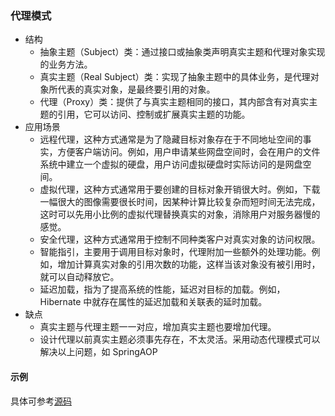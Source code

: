 ### 代理模式

- 结构
    - 抽象主题（Subject）类：通过接口或抽象类声明真实主题和代理对象实现的业务方法。
    - 真实主题（Real Subject）类：实现了抽象主题中的具体业务，是代理对象所代表的真实对象，是最终要引用的对象。
    - 代理（Proxy）类：提供了与真实主题相同的接口，其内部含有对真实主题的引用，它可以访问、控制或扩展真实主题的功能。
- 应用场景
    - 远程代理，这种方式通常是为了隐藏目标对象存在于不同地址空间的事实，方便客户端访问。例如，用户申请某些网盘空间时，会在用户的文件系统中建立一个虚拟的硬盘，用户访问虚拟硬盘时实际访问的是网盘空间。
    -  虚拟代理，这种方式通常用于要创建的目标对象开销很大时。例如，下载一幅很大的图像需要很长时间，因某种计算比较复杂而短时间无法完成，这时可以先用小比例的虚拟代理替换真实的对象，消除用户对服务器慢的感觉。
    -  安全代理，这种方式通常用于控制不同种类客户对真实对象的访问权限。
    -  智能指引，主要用于调用目标对象时，代理附加一些额外的处理功能。例如，增加计算真实对象的引用次数的功能，这样当该对象没有被引用时，就可以自动释放它。
    -  延迟加载，指为了提高系统的性能，延迟对目标的加载。例如，Hibernate 中就存在属性的延迟加载和关联表的延时加载。
- 缺点
    - 真实主题与代理主题一一对应，增加真实主题也要增加代理。
    - 设计代理以前真实主题必须事先存在，不太灵活。采用动态代理模式可以解决以上问题，如 SpringAOP
#### 示例

具体可参考[源码](../../../code/proxy-sample)